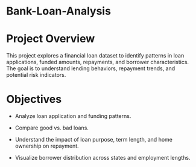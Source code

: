 # Bank-Loan-Analysis
# Project Overview

This project explores a financial loan dataset to identify patterns in loan applications, funded amounts, repayments, and borrower characteristics. The goal is to understand lending behaviors, repayment trends, and potential risk indicators.

# Objectives

* Analyze loan application and funding patterns.

* Compare good vs. bad loans.

* Understand the impact of loan purpose, term length, and home ownership on repayment.

* Visualize borrower distribution across states and employment lengths.
